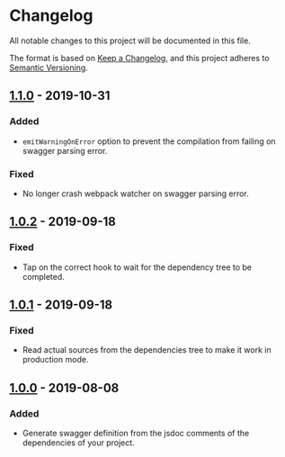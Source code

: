 # Changelog
All notable changes to this project will be documented in this file.

The format is based on [Keep a Changelog](https://keepachangelog.com/en/1.0.0/),
and this project adheres to [Semantic Versioning](https://semver.org/spec/v2.0.0.html).

## [1.1.0] - 2019-10-31
### Added
- `emitWarningOnError` option to prevent the compilation from failing on swagger parsing error.
### Fixed
- No longer crash webpack watcher on swagger parsing error.

## [1.0.2] - 2019-09-18
### Fixed
- Tap on the correct hook to wait for the dependency tree to be completed.

## [1.0.1] - 2019-09-18
### Fixed
- Read actual sources from the dependencies tree to make it work in production mode.

## [1.0.0] - 2019-08-08
### Added
- Generate swagger definition from the jsdoc comments of the dependencies of your project.

[Unreleased]: https://github.com/gautier-lefebvre/swagger-jsdoc-sync-webpack-plugin/compare/v1.1.0...HEAD
[1.1.0]: https://github.com/gautier-lefebvre/swagger-jsdoc-sync-webpack-plugin/compare/v1.0.2...v1.1.0
[1.0.2]: https://github.com/gautier-lefebvre/swagger-jsdoc-sync-webpack-plugin/compare/v1.0.1...v1.0.2
[1.0.1]: https://github.com/gautier-lefebvre/swagger-jsdoc-sync-webpack-plugin/compare/v1.0.0...v1.0.1
[1.0.0]: https://github.com/gautier-lefebvre/swagger-jsdoc-sync-webpack-plugin/releases/tag/v1.0.0
